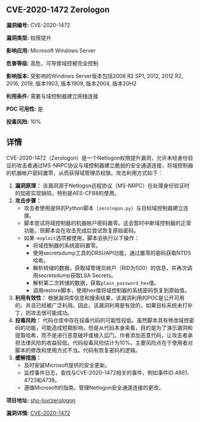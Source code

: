 ## CVE-2020-1472 Zerologon

**漏洞编号:** CVE-2020-1472

**漏洞类型:** 权限提升

**影响应用:** Microsoft Windows Server

**危害等级:** 高危，可导致域控被完全控制

**影响版本:** 受影响的Windows Server版本包括2008 R2 SP1, 2012, 2012 R2, 2016, 2019, 版本1903, 版本1909, 版本2004, 版本20H2

**利用条件:** 需要与域控制器建立网络连接

**POC 可用性:** 是

**投毒风险:** 10%

## 详情

CVE-2020-1472（Zerologon）是一个Netlogon权限提升漏洞，允许未经身份验证的攻击者通过MS-NRPC协议与域控制器建立脆弱的安全通道连接，将域控制器的机器帐户密码置零，从而获得域管理员权限。攻击利用方式如下：

1.  **漏洞原理：** 该漏洞源于Netlogon远程协议（MS-NRPC）在处理身份验证时的加密实现缺陷，特别是AES-CFB8的使用。
2.  **攻击步骤：**
    *   攻击者使用提供的Python脚本（`zerologon.py`）与目标域控制器建立连接。
    *   脚本尝试将域控制器的机器帐户密码置零。这会暂时中断域控制器的正常功能，但脚本会在攻击完成后尝试恢复原始密码。
    *   如果`-exploit`选项被使用，脚本会执行以下操作：
        *   将域控制器的系统密码置零。
        *   使用secretsdump工具的DRSUAPI功能，通过置零的密码获取NTDS哈希。
        *   解析转储的数据，获取域管理员帐户（RID为500）的信息，并再次调用secretsdump获取LSA Secrets。
        *   解析第二次转储的数据，获取`plain_password_hex`值。
        *   调用restore脚本，使用hex值将域控制器的系统密码恢复到原始值。
3.  **利用有效性：**  根据漏洞库信息和搜索结果，该漏洞利用的POC是公开可用的，并且已经被广泛利用。因此，该漏洞利用是有效的，如果目标系统未打补丁，则攻击很可能成功。
4.  **投毒风险：** 代码仓库中存在投毒代码的可能性较低。虽然脚本具有修改域控密码的功能，可能造成短期影响，但是从代码本身来看，目的是为了演示漏洞和提取哈希，而不是进行恶意破坏或植入后门。作者添加恶意代码，让攻击者承担法律风险的收益较低。代码投毒风险估计为10%。主要风险点在于使用者对脚本的修改和使用方式不当。代码有恢复密码的逻辑。
5.  **缓解措施：**
    *   及时安装Microsoft提供的安全更新。
    *   监控事件日志，查找与CVE-2020-1472相关的事件，例如事件ID 4661、4723和4738。
    *   遵循Microsoft的指南，管理Netlogon安全通道连接的更改。

**项目地址:** [sho-luv/zerologon](https://github.com/sho-luv/zerologon)

**漏洞详情:** [CVE-2020-1472](https://nvd.nist.gov/vuln/detail/CVE-2020-1472)